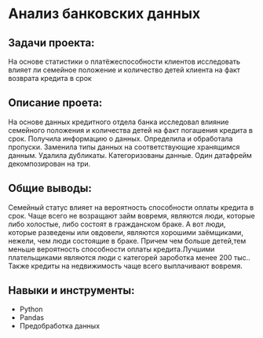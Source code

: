 # Анализ банковских данных

## Задачи проекта:
На основе статистики о платёжеспособности клиентов исследовать влияет ли семейное положение и количество детей клиента на факт возврата кредита в срок

## Описание проета:
На основе данных кредитного отдела банка исследовал влияние семейного положения и
количества детей на факт погашения кредита в срок. Получила информацию о
данных. Определила и обработала пропуски. Заменила типы данных на соответствующие
хранящимся данным. Удалила дубликаты. Категоризованы данные. Один датафрейм декомпозирован на три.

## Общие выводы:
Семейный статус влияет на вероятность способности оплаты кредита в срок. Чаще всего не возращают займ вовремя, являются люди, которые либо холостые, либо состоят в гражданском браке. А вот люди, которые разведены или овдовели, являются хорошими заёмщиками, нежели, чем люди состоящие в браке. Причем чем больше детей,тем меньше вероятность способности оплаты кредита.Лучшими плательщиками являются люди с категорей зароботка менее 200 тыс.. Также кредиты на недвижимость чаще всего выплачивают вовремя.

## Навыки и инструменты:
- Python
- Pandas
- Предобработка данных



